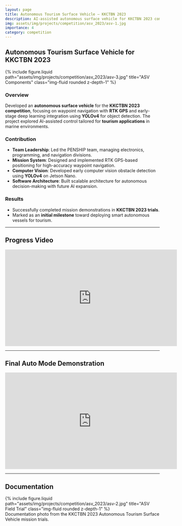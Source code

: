 ```yaml
---
layout: page
title: Autonomous Tourism Surface Vehicle – KKCTBN 2023
description: AI-assisted autonomous surface vehicle for KKCTBN 2023 competition with RTK GPS navigation and YOLO-based object detection
img: assets/img/projects/competition/asv_2023/asv-1.jpg
importance: 4
category: competition
---
```


## Autonomous Tourism Surface Vehicle for KKCTBN 2023

{% include figure.liquid path="assets/img/projects/competition/asv_2023/asv-3.jpg" title="ASV Components" class="img-fluid rounded z-depth-1" %}

### Overview
Developed an **autonomous surface vehicle** for the **KKCTBN 2023 competition**, focusing on waypoint navigation with **RTK GPS** and early-stage deep learning integration using **YOLOv4** for object detection. The project explored AI-assisted control tailored for **tourism applications** in marine environments.  

### Contribution
- **Team Leadership**: Led the PENSHIP team, managing electronics, programming, and navigation divisions.  
- **Mission System**: Designed and implemented RTK GPS-based positioning for high-accuracy waypoint navigation.  
- **Computer Vision**: Developed early computer vision obstacle detection using **YOLOv4** on Jetson Nano.  
- **Software Architecture**: Built scalable architecture for autonomous decision-making with future AI expansion.  

### Results
- Successfully completed mission demonstrations in **KKCTBN 2023 trials**.  
- Marked as an **initial milestone** toward deploying smart autonomous vessels for tourism.  

---

## Progress Video
<iframe width="560" height="315" src="https://www.youtube.com/embed/COBnenF5SL0?si=iPRONlGwEf-ColpS" title="Progress Video – KKCTBN 2023 ASV" frameborder="0" allow="accelerometer; autoplay; clipboard-write; encrypted-media; gyroscope; picture-in-picture" allowfullscreen></iframe>

---

## Final Auto Mode Demonstration
<iframe width="560" height="315" src="https://www.youtube.com/embed/dtIJ_ePLRno?si=nJVJIv7-ckjlgSfN" title="Final Auto Mode – KKCTBN 2023 ASV" frameborder="0" allow="accelerometer; autoplay; clipboard-write; encrypted-media; gyroscope; picture-in-picture" allowfullscreen></iframe>

---

## Documentation
<div class="row">
  <div class="col-sm mt-3 mt-md-0">
    {% include figure.liquid path="assets/img/projects/competition/asv_2023/asv-2.jpg" title="ASV Field Trial" class="img-fluid rounded z-depth-1" %}
  </div>
</div>

<div class="caption">
  Documentation photo from the KKCTBN 2023 Autonomous Tourism Surface Vehicle mission trials.
</div>
